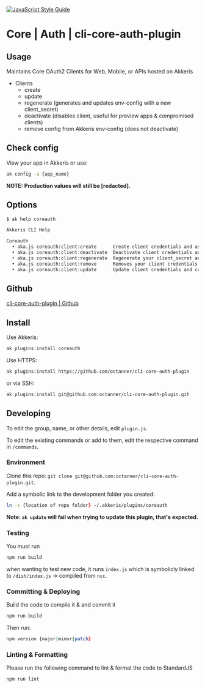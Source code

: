 [![JavaScript Style Guide](https://img.shields.io/badge/code_style-standard-brightgreen.svg)](https://standardjs.com)

# Core | Auth | cli-core-auth-plugin

## Usage

Maintains Core OAuth2 Clients for Web, Mobile, or APIs hosted on Akkeris

- Clients
  - create
  - update
  - regenerate (generates and updates env-config with a new client_secret)
  - deactivate (disables client, useful for preview apps & compromised clients)
  - remove config from Akkeris env-config (does not deactivate)

## Check config

View your app in Akkeris or use:

```zsh
ak config -a {app_name}
```

**NOTE: Production values will still be [redacted].**

## Options

```zsh
$ ak help coreauth

Akkeris CLI Help

Coreauth
  • aka.js coreauth:client:create      Create client credentials and assign them to the specified app
  • aka.js coreauth:client:deactivate  Deactivate client credentials and removes the config from the specified app
  • aka.js coreauth:client:regenerate  Regenerate your client_secret and update config for the specified app
  • aka.js coreauth:client:remove      Removes your client credentials from the config for the specified app
  • aka.js coreauth:client:update      Update client credentials and config for the specified app
```

## Github

[cli-core-auth-plugin | Github](https://github.com/octanner/cli-core-auth-plugin)

## Install

Use Akkeris:

```zsh
ak plugins:install coreauth
```

Use HTTPS:

```zsh
ak plugins:install https://github.com/octanner/cli-core-auth-plugin
```

or via SSH:

```zsh
ak plugins:install git@github.com:octanner/cli-core-auth-plugin.git
```

## Developing

To edit the group, name, or other details, edit `plugin.js`.

To edit the existing commands or add to them, edit the respective command in `/commands`.

### Environment

Clone this repo: `git clone git@github.com:octanner/cli-core-auth-plugin.git`.

Add a symbolic link to the development folder you created: 

```zsh
ln -s {location of repo folder} ~/.akkeris/plugins/coreauth
```

**Note: `ak update` will fail when trying to update this plugin, that's expected.**

### Testing

You must run 

```zsh
npm run build
```

when wanting to test new code, it runs `index.js` which is symbolicly linked to `/dist/index.js` -> compiled from `ncc`.

### Committing & Deploying

Build the code to compile it & and commit it

```zsh
npm run build
```

Then run:

```zsh
npm version {major|minor|patch}
```

### Linting & Formatting

Please run the following command to lint & format the code to StandardJS

```zsh
npm run lint
```
